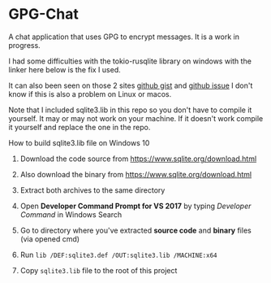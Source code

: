 # GPG-Chat

A chat application that uses GPG to encrypt messages. It is a work in progress.

I had some difficulties with the tokio-rusqlite library on windows with the linker here below is the fix I used.

It can also been seen on those 2 sites [github gist](https://gist.github.com/zeljic/d8b542788b225b1bcb5fce169ee28c55) and [github issue](https://github.com/dlang-community/d2sqlite3/issues/49#issuecomment-694725249) I don't know if this is also a problem on Linux or macos.

Note that I included sqlite3.lib in this repo so you don't have to compile it yourself. It may or may not work on your machine. If it doesn't work compile it yourself and replace the one in the repo.

How to build sqlite3.lib file on Windows 10

1. Download the code source from <https://www.sqlite.org/download.html>

2. Also download the binary from <https://www.sqlite.org/download.html>

3. Extract both archives to the same directory

4. Open **Developer Command Prompt for VS 2017** by typing _Developer Command_ in Windows Search

5. Go to directory where you've extracted **source code** and **binary** files (via opened cmd)

6. Run `lib /DEF:sqlite3.def /OUT:sqlite3.lib /MACHINE:x64`

7. Copy `sqlite3.lib` file to the root of this project

